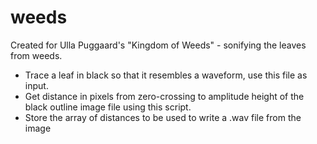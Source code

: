 # weeds

Created for Ulla Puggaard's "Kingdom of Weeds" - sonifying the leaves from weeds.
- Trace a leaf in black so that it resembles a waveform, use this file as input.
- Get distance in pixels from zero-crossing to amplitude height of the black outline image file using this script.
- Store the array of distances to be used to write a .wav file from the image
